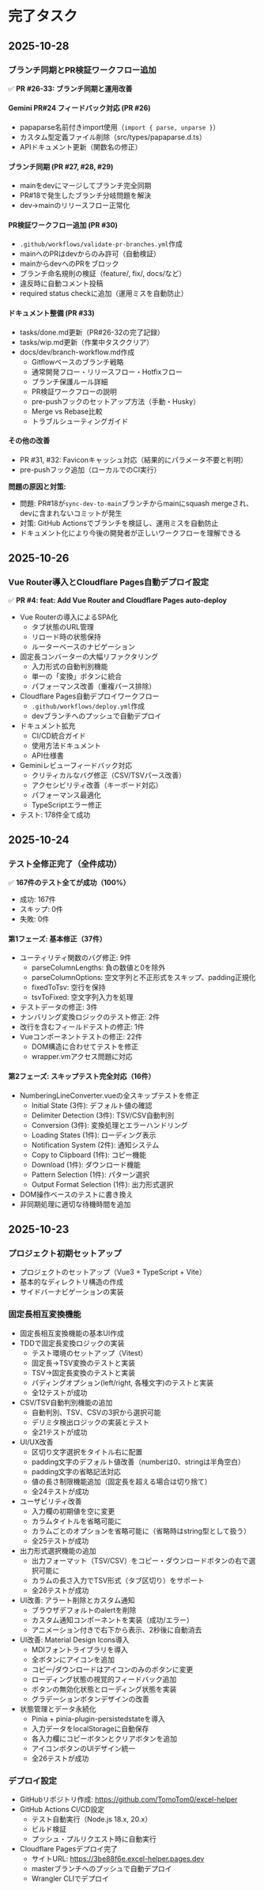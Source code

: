 # 完了タスク

## 2025-10-28

### ブランチ同期とPR検証ワークフロー追加
✅ **PR #26-33: ブランチ同期と運用改善**

#### Gemini PR#24 フィードバック対応 (PR #26)
- papaparse名前付きimport使用（`import { parse, unparse }`）
- カスタム型定義ファイル削除（src/types/papaparse.d.ts）
- APIドキュメント更新（関数名の修正）

#### ブランチ同期 (PR #27, #28, #29)
- mainをdevにマージしてブランチ完全同期
- PR#18で発生したブランチ分岐問題を解決
- dev→mainのリリースフロー正常化

#### PR検証ワークフロー追加 (PR #30)
- `.github/workflows/validate-pr-branches.yml`作成
- mainへのPRはdevからのみ許可（自動検証）
- mainからdevへのPRをブロック
- ブランチ命名規則の検証（feature/, fix/, docs/など）
- 違反時に自動コメント投稿
- required status checkに追加（運用ミスを自動防止）

#### ドキュメント整備 (PR #33)
- tasks/done.md更新（PR#26-32の完了記録）
- tasks/wip.md更新（作業中タスククリア）
- docs/dev/branch-workflow.md作成
  - Gitflowベースのブランチ戦略
  - 通常開発フロー・リリースフロー・Hotfixフロー
  - ブランチ保護ルール詳細
  - PR検証ワークフローの説明
  - pre-pushフックのセットアップ方法（手動・Husky）
  - Merge vs Rebase比較
  - トラブルシューティングガイド

#### その他の改善
- PR #31, #32: Faviconキャッシュ対応（結果的にパラメータ不要と判明）
- pre-pushフック追加（ローカルでのCI実行）

**問題の原因と対策:**
- 問題: PR#18が`sync-dev-to-main`ブランチからmainにsquash mergeされ、devに含まれないコミットが発生
- 対策: GitHub Actionsでブランチを検証し、運用ミスを自動防止
- ドキュメント化により今後の開発者が正しいワークフローを理解できる

## 2025-10-26

### Vue Router導入とCloudflare Pages自動デプロイ設定
✅ **PR #4: feat: Add Vue Router and Cloudflare Pages auto-deploy**
- Vue Routerの導入によるSPA化
  - タブ状態のURL管理
  - リロード時の状態保持
  - ルーターベースのナビゲーション
- 固定長コンバーターの大幅リファクタリング
  - 入力形式の自動判別機能
  - 単一の「変換」ボタンに統合
  - パフォーマンス改善（重複パース排除）
- Cloudflare Pages自動デプロイワークフロー
  - `.github/workflows/deploy.yml`作成
  - devブランチへのプッシュで自動デプロイ
- ドキュメント拡充
  - CI/CD統合ガイド
  - 使用方法ドキュメント
  - API仕様書
- Geminiレビューフィードバック対応
  - クリティカルなバグ修正（CSV/TSVパース改善）
  - アクセシビリティ改善（キーボード対応）
  - パフォーマンス最適化
  - TypeScriptエラー修正
- テスト: 178件全て成功

## 2025-10-24

### テスト全修正完了（全件成功）
✅ **167件のテスト全てが成功（100%）**
- 成功: 167件
- スキップ: 0件
- 失敗: 0件

#### 第1フェーズ: 基本修正（37件）
- ユーティリティ関数のバグ修正: 9件
  - parseColumnLengths: 負の数値と0を除外
  - parseColumnOptions: 空文字列と不正形式をスキップ、padding正規化
  - fixedToTsv: 空行を保持
  - tsvToFixed: 空文字列入力を処理
- テストデータの修正: 3件
- ナンバリング変換ロジックのテスト修正: 2件
- 改行を含むフィールドテストの修正: 1件
- Vueコンポーネントテストの修正: 22件
  - DOM構造に合わせてテストを修正
  - wrapper.vmアクセス問題に対応

#### 第2フェーズ: スキップテスト完全対応（16件）
- NumberingLineConverter.vueの全スキップテストを修正
  - Initial State (3件): デフォルト値の確認
  - Delimiter Detection (3件): TSV/CSV自動判別
  - Conversion (3件): 変換処理とエラーハンドリング
  - Loading States (1件): ローディング表示
  - Notification System (2件): 通知システム
  - Copy to Clipboard (1件): コピー機能
  - Download (1件): ダウンロード機能
  - Pattern Selection (1件): パターン選択
  - Output Format Selection (1件): 出力形式選択
- DOM操作ベースのテストに書き換え
- 非同期処理に適切な待機時間を追加

## 2025-10-23

### プロジェクト初期セットアップ
- プロジェクトのセットアップ（Vue3 + TypeScript + Vite）
- 基本的なディレクトリ構造の作成
- サイドバーナビゲーションの実装

### 固定長相互変換機能
- 固定長相互変換機能の基本UI作成
- TDDで固定長変換ロジックの実装
  - テスト環境のセットアップ（Vitest）
  - 固定長→TSV変換のテストと実装
  - TSV→固定長変換のテストと実装
  - パディングオプション(left/right, 各種文字)のテストと実装
  - 全12テストが成功
- CSV/TSV自動判別機能の追加
  - 自動判別、TSV、CSVの3択から選択可能
  - デリミタ検出ロジックの実装とテスト
  - 全21テストが成功
- UI/UX改善
  - 区切り文字選択をタイトル右に配置
  - padding文字のデフォルト値改善（numberは0、stringは半角空白）
  - padding文字の省略記法対応
  - 値の長さ制限機能追加（固定長を超える場合は切り捨て）
  - 全24テストが成功
- ユーザビリティ改善
  - 入力欄の初期値を空に変更
  - カラムタイトルを省略可能に
  - カラムごとのオプションを省略可能に（省略時はstring型として扱う）
  - 全25テストが成功
- 出力形式選択機能の追加
  - 出力フォーマット（TSV/CSV）をコピー・ダウンロードボタンの右で選択可能に
  - カラムの長さ入力でTSV形式（タブ区切り）をサポート
  - 全26テストが成功
- UI改善: アラート削除とカスタム通知
  - ブラウザデフォルトのalertを削除
  - カスタム通知コンポーネントを実装（成功/エラー）
  - アニメーション付きで右下から表示、2秒後に自動消去
- UI改善: Material Design Icons導入
  - MDIフォントライブラリを導入
  - 全ボタンにアイコンを追加
  - コピー/ダウンロードはアイコンのみのボタンに変更
  - ローディング状態の視覚的フィードバック追加
  - ボタンの無効化状態とローディング状態を実装
  - グラデーションボタンデザインの改善
- 状態管理とデータ永続化
  - Pinia + pinia-plugin-persistedstateを導入
  - 入力データをlocalStorageに自動保存
  - 各入力欄にコピーボタンとクリアボタンを追加
  - アイコンボタンのUIデザイン統一
  - 全26テストが成功

### デプロイ設定
- GitHubリポジトリ作成: https://github.com/TomoTom0/excel-helper
- GitHub Actions CI/CD設定
  - テスト自動実行（Node.js 18.x, 20.x）
  - ビルド検証
  - プッシュ・プルリクエスト時に自動実行
- Cloudflare Pagesデプロイ完了
  - サイトURL: https://3be88f6e.excel-helper.pages.dev
  - masterブランチへのプッシュで自動デプロイ
  - Wrangler CLIでデプロイ
